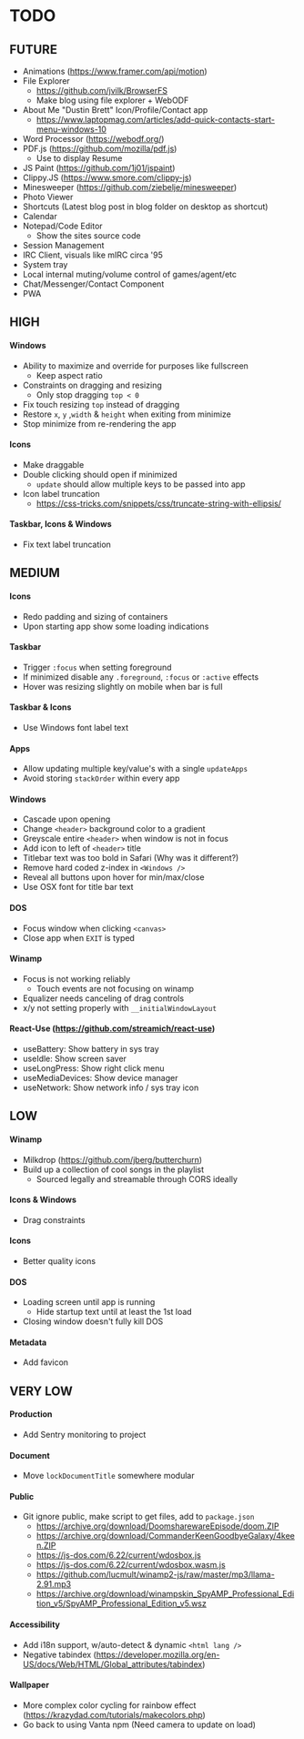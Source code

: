 # TODO

## FUTURE

- Animations (https://www.framer.com/api/motion)
- File Explorer
  - https://github.com/jvilk/BrowserFS
  - Make blog using file explorer + WebODF
- About Me "Dustin Brett" Icon/Profile/Contact app
  - https://www.laptopmag.com/articles/add-quick-contacts-start-menu-windows-10
- Word Processor (https://webodf.org/)
- PDF.js (https://github.com/mozilla/pdf.js)
  - Use to display Resume
- JS Paint (https://github.com/1j01/jspaint)
- Clippy.JS (https://www.smore.com/clippy-js)
- Minesweeper (https://github.com/ziebelje/minesweeper)
- Photo Viewer
- Shortcuts (Latest blog post in blog folder on desktop as shortcut)
- Calendar
- Notepad/Code Editor
  - Show the sites source code
- Session Management
- IRC Client, visuals like mIRC circa '95
- System tray
- Local internal muting/volume control of games/agent/etc
- Chat/Messenger/Contact Component
- PWA

## HIGH

#### Windows

- Ability to maximize and override for purposes like fullscreen
  - Keep aspect ratio
- Constraints on dragging and resizing
  - Only stop dragging `top < 0`
- Fix touch resizing `top` instead of dragging
- Restore `x`, `y` ,`width` & `height` when exiting from minimize
- Stop minimize from re-rendering the app

#### Icons

- Make draggable
- Double clicking should open if minimized
  - `update` should allow multiple keys to be passed into app
- Icon label truncation
  - https://css-tricks.com/snippets/css/truncate-string-with-ellipsis/

#### Taskbar, Icons & Windows

- Fix text label truncation

## MEDIUM

#### Icons

- Redo padding and sizing of containers
- Upon starting app show some loading indications

#### Taskbar

- Trigger `:focus` when setting foreground
- If minimized disable any `.foreground`, `:focus` or `:active` effects
- Hover was resizing slightly on mobile when bar is full

#### Taskbar & Icons

- Use Windows font label text

#### Apps

- Allow updating multiple key/value's with a single `updateApps`
- Avoid storing `stackOrder` within every app

#### Windows

- Cascade upon opening
- Change `<header>` background color to a gradient
- Greyscale entire `<header>` when window is not in focus
- Add icon to left of `<header>` title
- Titlebar text was too bold in Safari (Why was it different?)
- Remove hard coded z-index in `<Windows />`
- Reveal all buttons upon hover for min/max/close
- Use OSX font for title bar text

#### DOS

- Focus window when clicking `<canvas>`
- Close app when `EXIT` is typed

#### Winamp

- Focus is not working reliably
  - Touch events are not focusing on winamp
- Equalizer needs canceling of drag controls
- x/y not setting properly with `__initialWindowLayout`

#### React-Use (https://github.com/streamich/react-use)

- useBattery: Show battery in sys tray
- useIdle: Show screen saver
- useLongPress: Show right click menu
- useMediaDevices: Show device manager
- useNetwork: Show network info / sys tray icon

## LOW

#### Winamp

- Milkdrop (https://github.com/jberg/butterchurn)
- Build up a collection of cool songs in the playlist
  - Sourced legally and streamable through CORS ideally

#### Icons & Windows

- Drag constraints

#### Icons

- Better quality icons

#### DOS

- Loading screen until app is running
  - Hide startup text until at least the 1st load
- Closing window doesn't fully kill DOS

#### Metadata

- Add favicon

## VERY LOW

#### Production

- Add Sentry monitoring to project

#### Document

- Move `lockDocumentTitle` somewhere modular

#### Public

- Git ignore public, make script to get files, add to `package.json`
  - https://archive.org/download/DoomsharewareEpisode/doom.ZIP
  - https://archive.org/download/CommanderKeenGoodbyeGalaxy/4keen.ZIP
  - https://js-dos.com/6.22/current/wdosbox.js
  - https://js-dos.com/6.22/current/wdosbox.wasm.js
  - https://github.com/lucmult/winamp2-js/raw/master/mp3/llama-2.91.mp3
  - https://archive.org/download/winampskin_SpyAMP_Professional_Edition_v5/SpyAMP_Professional_Edition_v5.wsz

#### Accessibility

- Add i18n support, w/auto-detect & dynamic `<html lang />`
- Negative tabindex (https://developer.mozilla.org/en-US/docs/Web/HTML/Global_attributes/tabindex)

#### Wallpaper

- More complex color cycling for rainbow effect (https://krazydad.com/tutorials/makecolors.php)
- Go back to using Vanta npm (Need camera to update on load)
